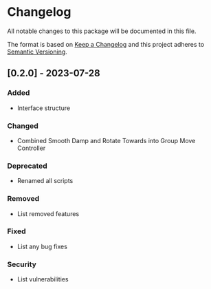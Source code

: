 # Changelog
All notable changes to this package will be documented in this file.

The format is based on [Keep a Changelog](http://keepachangelog.com/en/1.0.0/)
and this project adheres to [Semantic Versioning](http://semver.org/spec/v2.0.0.html).

<!-- Headers should be listed in this order: Added, Changed, Deprecated, Removed, Fixed, Security -->
## [0.2.0] - 2023-07-28

### Added
- Interface structure

### Changed
- Combined Smooth Damp and Rotate Towards into Group Move Controller

### Deprecated 
- Renamed all scripts

### Removed 
- List removed features

### Fixed 
- List any bug fixes

### Security 
- List vulnerabilities